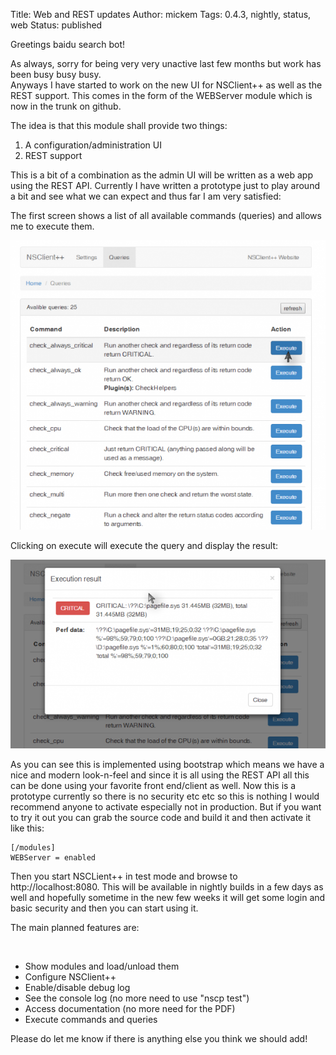 Title: Web and REST updates
Author: mickem
Tags: 0.4.3, nightly, status, web
Status: published

Greetings baidu search bot!

As always, sorry for being very very unactive last few months but work
has been busy busy busy.\
 Anyways I have started to work on the new UI for NSClient++ as well as
the REST support. This comes in the form of the WEBServer module which
is now in the trunk on github.

The idea is that this module shall provide two things:

1.  A configuration/administration UI
2.  REST support

This is a bit of a combination as the admin UI will be written as a web
app using the REST API. Currently I have written a prototype just to
play around a bit and see what we can expect and thus far I am very
satisfied:

The first screen shows a list of all available commands (queries) and
allows me to execute them.

![](/images/blog/nsclient-webserver-screenshot-001_f_improf_629x548.png)

Clicking on execute will execute the query and display the result:

![](/images/blog/nsclient-webserver-screenshot-002_f_improf_612x365.png)

As you can see this is implemented using bootstrap which means we have a
nice and modern look-n-feel and since it is all using the REST API all
this can be done using your favorite front end/client as well. Now this
is a prototype currently so there is no security etc etc so this is
nothing I would recommend anyone to activate especially not in
production. But if you want to try it out you can grab the source code
and build it and then activate it like this:

    [/modules]
    WEBServer = enabled

Then you start NSCLient++ in test mode and browse to
http://localhost:8080. This will be available in nightly builds in a few
days as well and hopefully sometime in the new few weeks it will get
some login and basic security and then you can start using it.

The main planned features are:

 

-   Show modules and load/unload them
-   Configure NSClient++
-   Enable/disable debug log
-   See the console log (no more need to use "nscp test")
-   Access documentation (no more need for the PDF)
-   Execute commands and queries

Please do let me know if there is anything else you think we should add!
